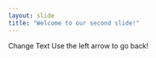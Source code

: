 ```yaml
---
layout: slide
title: "Welcome to our second slide!"
---
```

Change Text
Use the left arrow to go back!
